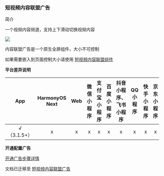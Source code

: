 ### 短视频内容联盟广告

简介

⼀个视频内容频道，支持上下滑动切换视频内容

![](https://qiniu-web-assets.dcloud.net.cn/unidoc/zh/ad-content-page.png)


内容联盟广告是一个原生全屏组件，大小不可控制

如果需要嵌入到页面控制大小请使用 [短视频内容联盟组件<ad-content-page />](https://uniapp.dcloud.net.cn/component/ad-content-page)

**平台差异说明**

|App|HarmonyOS Next|Web|微信小程序|支付宝小程序|百度小程序|抖音小程序、飞书小程序|QQ小程序|快手小程序|京东小程序|
|:-:|:-:|:-:|:-:|:-:|:-:|:-:|:-:|:-:|:-:|
|√（3.1.5+）|x|x|x|x|x|x|x|x|x|


**开通配置广告**

[开通广告步骤详情](https://uniapp.dcloud.net.cn/uni-ad.html#start)


文档已迁移至 [短视频内容联盟广告](https://uniapp.dcloud.net.cn/uni-ad/ad-content-page.html)
